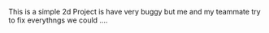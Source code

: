 This is a simple 2d Project is have very buggy but me and my teammate try to fix everythngs we could ....

